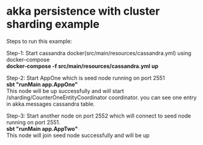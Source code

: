 # akka persistence with cluster sharding example
Steps to run this example:

Step-1: Start cassandra docker(src/main/resources/cassandra.yml) using docker-compose  
**docker-compose -f src/main/resources/cassandra.yml up** 

Step-2: Start AppOne which is seed node running on port 2551  
**sbt "runMain app.AppOne"**   
This node will be up successfully and will start /sharding/CounterOneEntityCoordinator coordinator. you can see one entry in akka.messages cassandra table.

Step-3: Start another node on port 2552 which will connect to seed node running on port 2551.  
**sbt "runMain app.AppTwo"**   
This node will join seed node successfully and will be up
